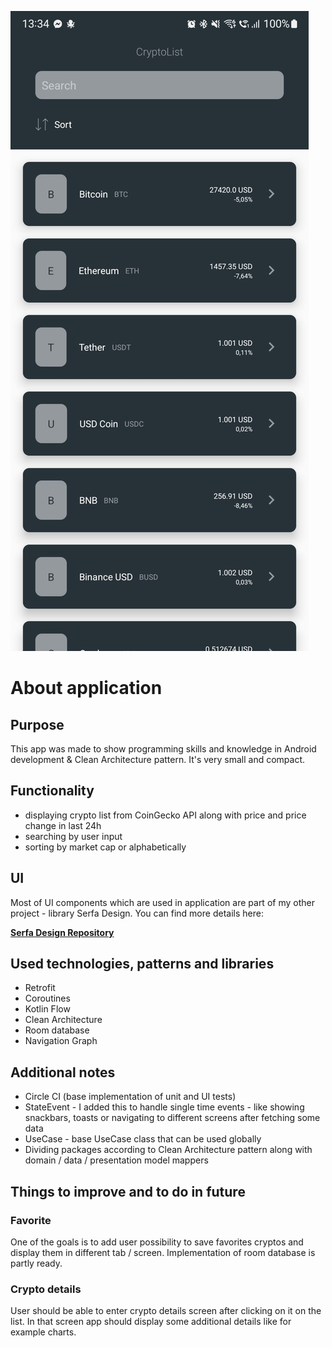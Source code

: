![Screenshot](https://github.com/sgozdzik/cryptolist/blob/master/screenshot.jpg?raw=true)

# About application

## Purpose
This app was made to show programming skills and knowledge in Android development & Clean Architecture pattern. It's very small and compact.

## Functionality
- displaying crypto list from CoinGecko API along with price and price change in last 24h
- searching by user input
- sorting by market cap or alphabetically

## UI
Most of UI components which are used in application are part of my other project - library Serfa Design. You can find more details here:

[**Serfa Design Repository**](https://github.com/sgozdzik/serfadesign) 

## Used technologies, patterns and libraries
- Retrofit
- Coroutines
- Kotlin Flow
- Clean Architecture
- Room database
- Navigation Graph

## Additional notes

- Circle CI (base implementation of unit and UI tests)
- StateEvent - I added this to handle single time events - like showing snackbars, toasts or navigating to different screens after fetching some data
- UseCase - base UseCase class that can be used globally 
- Dividing packages according to Clean Architecture pattern along with domain / data / presentation model mappers 

## Things to improve and to do in future

### Favorite 
One of the goals is to add user possibility to save favorites cryptos and display them in different tab / screen. Implementation of room database is partly ready.

### Crypto details
User should be able to enter crypto details screen after clicking on it on the list. In that screen app should display some additional details like for example charts.